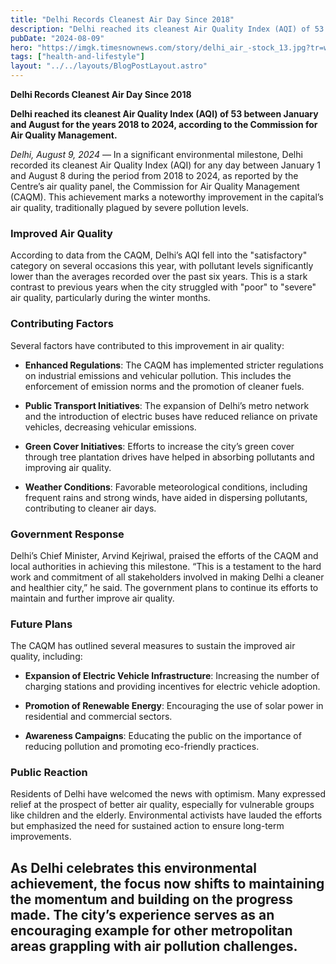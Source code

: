 ```yaml
---
title: "Delhi Records Cleanest Air Day Since 2018"
description: "Delhi reached its cleanest Air Quality Index (AQI) of 53 between January and August for the years 2018 to 2024, according to the Commission for Air Quality Management."
pubDate: "2024-08-09"
hero: "https://imgk.timesnownews.com/story/delhi_air_-stock_13.jpg?tr=w-400,h-300,fo-auto"
tags: ["health-and-lifestyle"]
layout: "../../layouts/BlogPostLayout.astro"
---
```

**Delhi Records Cleanest Air Day Since 2018**

**Delhi reached its cleanest Air Quality Index (AQI) of 53 between January and August for the years 2018 to 2024, according to the Commission for Air Quality Management.**

*Delhi, August 9, 2024* — In a significant environmental milestone, Delhi recorded its cleanest Air Quality Index (AQI) for any day between January 1 and August 8 during the period from 2018 to 2024, as reported by the Centre’s air quality panel, the Commission for Air Quality Management (CAQM). This achievement marks a noteworthy improvement in the capital’s air quality, traditionally plagued by severe pollution levels.

### **Improved Air Quality**

According to data from the CAQM, Delhi’s AQI fell into the "satisfactory" category on several occasions this year, with pollutant levels significantly lower than the averages recorded over the past six years. This is a stark contrast to previous years when the city struggled with "poor" to "severe" air quality, particularly during the winter months.

### **Contributing Factors**

Several factors have contributed to this improvement in air quality:

- **Enhanced Regulations**: The CAQM has implemented stricter regulations on industrial emissions and vehicular pollution. This includes the enforcement of emission norms and the promotion of cleaner fuels.

- **Public Transport Initiatives**: The expansion of Delhi’s metro network and the introduction of electric buses have reduced reliance on private vehicles, decreasing vehicular emissions.

- **Green Cover Initiatives**: Efforts to increase the city’s green cover through tree plantation drives have helped in absorbing pollutants and improving air quality.

- **Weather Conditions**: Favorable meteorological conditions, including frequent rains and strong winds, have aided in dispersing pollutants, contributing to cleaner air days.

### **Government Response**

Delhi’s Chief Minister, Arvind Kejriwal, praised the efforts of the CAQM and local authorities in achieving this milestone. “This is a testament to the hard work and commitment of all stakeholders involved in making Delhi a cleaner and healthier city,” he said. The government plans to continue its efforts to maintain and further improve air quality.

### **Future Plans**

The CAQM has outlined several measures to sustain the improved air quality, including:

- **Expansion of Electric Vehicle Infrastructure**: Increasing the number of charging stations and providing incentives for electric vehicle adoption.

- **Promotion of Renewable Energy**: Encouraging the use of solar power in residential and commercial sectors.

- **Awareness Campaigns**: Educating the public on the importance of reducing pollution and promoting eco-friendly practices.

### **Public Reaction**

Residents of Delhi have welcomed the news with optimism. Many expressed relief at the prospect of better air quality, especially for vulnerable groups like children and the elderly. Environmental activists have lauded the efforts but emphasized the need for sustained action to ensure long-term improvements.

As Delhi celebrates this environmental achievement, the focus now shifts to maintaining the momentum and building on the progress made. The city’s experience serves as an encouraging example for other metropolitan areas grappling with air pollution challenges.
---